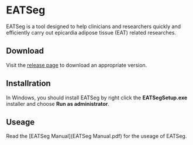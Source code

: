 # EATSeg
EATSeg is a tool designed to help clinicians and researchers quickly and efficiently carry out epicardia adipose tissue (EAT) related researches.

## Download

Visit the [release page](https://github.com/MountainAndMorning/EATSeg/releases) to download an appropriate version.

## Installration

In Windows, you should install EATSeg by right click the **EATSegSetup.exe** installer and choose **Run as administrator**. 

## Useage

Read the [EATSeg Manual](EATSeg Manual.pdf) for the useage of EATSeg.



